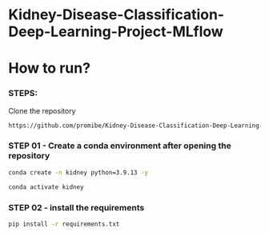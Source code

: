 # Kidney-Disease-Classification-Deep-Learning-Project-MLflow

# How to run?

### STEPS:

Clone the repository

```bash
https://github.com/promibe/Kidney-Disease-Classification-Deep-Learning-Project-MLflow
```
### STEP 01 - Create a conda environment after opening the repository

```bash
conda create -n kidney python=3.9.13 -y
```

```bash
conda activate kidney
```

### STEP 02 - install the requirements

```bash
pip install -r requirements.txt

